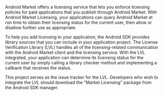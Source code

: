 Android Market offers a licensing service that lets you enforce licensing policies for paid applications that you publish through Android Market. With Android Market Licensing, your applications can query Android Market at run time to obtain their licensing status for the current user, then allow or disallow further use as appropriate.

To help you add licensing to your application, the Android SDK provides library sources that you can include in your application project. The License Verification Library (LVL) handles all of the licensing-related communication with the Android Market client and the licensing service. With the LVL integrated, your application can determine its licensing status for the current user by simply calling a library checker method and implementing a callback that receives the status.

This project serves as the issue tracker for the LVL. Developers who wish to integrate the LVL should download the "Market Licensing" package from the Android SDK manager.
